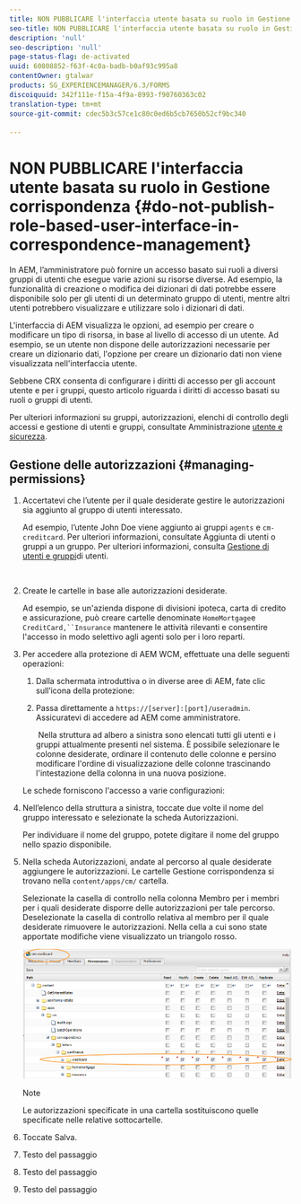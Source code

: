 ```yaml
---
title: NON PUBBLICARE l'interfaccia utente basata su ruolo in Gestione corrispondenza
seo-title: NON PUBBLICARE l'interfaccia utente basata su ruolo in Gestione corrispondenza
description: 'null'
seo-description: 'null'
page-status-flag: de-activated
uuid: 60808852-f63f-4c0a-badb-b0af93c995a8
contentOwner: gtalwar
products: SG_EXPERIENCEMANAGER/6.3/FORMS
discoiquuid: 342f111e-f15a-4f9a-8993-f90760363c02
translation-type: tm+mt
source-git-commit: cdec5b3c57ce1c80c0ed6b5cb7650b52cf9bc340

---
```



# NON PUBBLICARE l&#39;interfaccia utente basata su ruolo in Gestione corrispondenza {#do-not-publish-role-based-user-interface-in-correspondence-management}

In AEM, l’amministratore può fornire un accesso basato sui ruoli a diversi gruppi di utenti che esegue varie azioni su risorse diverse. Ad esempio, la funzionalità di creazione o modifica dei dizionari di dati potrebbe essere disponibile solo per gli utenti di un determinato gruppo di utenti, mentre altri utenti potrebbero visualizzare e utilizzare solo i dizionari di dati.

L&#39;interfaccia di AEM visualizza le opzioni, ad esempio per creare o modificare un tipo di risorsa, in base al livello di accesso di un utente. Ad esempio, se un utente non dispone delle autorizzazioni necessarie per creare un dizionario dati, l&#39;opzione per creare un dizionario dati non viene visualizzata nell&#39;interfaccia utente.

Sebbene CRX consenta di configurare i diritti di accesso per gli account utente e per i gruppi, questo articolo riguarda i diritti di accesso basati su ruoli o gruppi di utenti.

Per ulteriori informazioni su gruppi, autorizzazioni, elenchi di controllo degli accessi e gestione di utenti e gruppi, consultate Amministrazione [utente e sicurezza](/help/sites-administering/security.md).

## Gestione delle autorizzazioni {#managing-permissions}

1. Accertatevi che l’utente per il quale desiderate gestire le autorizzazioni sia aggiunto al gruppo di utenti interessato.

   Ad esempio, l’utente John Doe viene aggiunto ai gruppi `agents` e `cm-creditcard`. Per ulteriori informazioni, consultate Aggiunta di utenti o gruppi a un gruppo. Per ulteriori informazioni, consulta [Gestione di utenti e gruppi](/help/communities/users.md)di utenti.

   ![]()

1. Create le cartelle in base alle autorizzazioni desiderate.

   Ad esempio, se un&#39;azienda dispone di divisioni ipoteca, carta di credito e assicurazione, può creare cartelle denominate `HomeMortgage`e `CreditCard,``Insurance` mantenere le attività rilevanti e consentire l&#39;accesso in modo selettivo agli agenti solo per i loro reparti.

1. Per accedere alla protezione di AEM WCM, effettuate una delle seguenti operazioni:

   1. Dalla schermata introduttiva o in diverse aree di AEM, fate clic sull’icona della protezione:

   1. Passa direttamente a `https://[server]:[port]/useradmin`. Assicuratevi di accedere ad AEM come amministratore.

      ![]()
   Nella struttura ad albero a sinistra sono elencati tutti gli utenti e i gruppi attualmente presenti nel sistema. È possibile selezionare le colonne desiderate, ordinare il contenuto delle colonne e persino modificare l&#39;ordine di visualizzazione delle colonne trascinando l&#39;intestazione della colonna in una nuova posizione.

   Le schede forniscono l&#39;accesso a varie configurazioni:

1. Nell’elenco della struttura a sinistra, toccate due volte il nome del gruppo interessato e selezionate la scheda Autorizzazioni.

   Per individuare il nome del gruppo, potete digitare il nome del gruppo nello spazio disponibile.

1. Nella scheda Autorizzazioni, andate al percorso al quale desiderate aggiungere le autorizzazioni. Le cartelle Gestione corrispondenza si trovano nella `content/apps/cm/` cartella.

   Selezionate la casella di controllo nella colonna Membro per i membri per i quali desiderate disporre delle autorizzazioni per tale percorso. Deselezionate la casella di controllo relativa al membro per il quale desiderate rimuovere le autorizzazioni. Nella cella a cui sono state apportate modifiche viene visualizzato un triangolo rosso.

   ![useradmin-creditcard](assets/useradmin-creditcard.png)

   >[!NOTE]
   >
   >Le autorizzazioni specificate in una cartella sostituiscono quelle specificate nelle relative sottocartelle.

1. Toccate Salva.
1. Testo del passaggio
1. Testo del passaggio
1. Testo del passaggio

